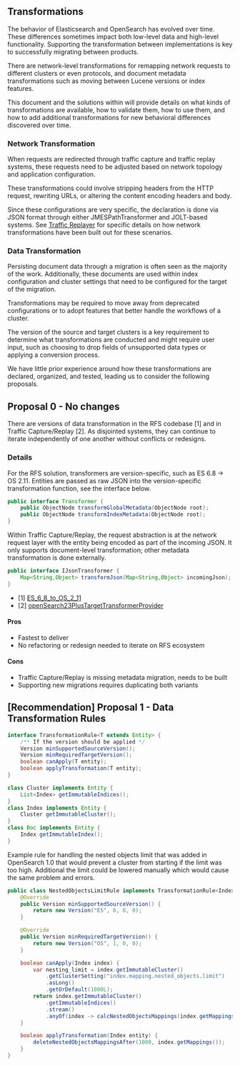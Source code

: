## Transformations

The behavior of Elasticsearch and OpenSearch has evolved over time. These differences sometimes impact both low-level data and high-level functionality. Supporting the transformation between implementations is key to successfully migrating between products.

There are network-level transformations for remapping network requests to different clusters or even protocols, and document metadata transformations such as moving between Lucene versions or index features.

This document and the solutions within will provide details on what kinds of transformations are available, how to validate them, how to use them, and how to add additional transformations for new behavioral differences discovered over time.

### Network Transformation
When requests are redirected through traffic capture and traffic replay systems, these requests need to be adjusted based on network topology and application configuration.

These transformations could involve stripping headers from the HTTP request, rewriting URLs, or altering the content encoding headers and body.

Since these configurations are very specific, the declaration is done via JSON format through either JMESPathTransformer and JOLT-based systems. See [Traffic Replayer](../TrafficCapture/trafficReplayer/README.md) for specific details on how network transformations have been built out for these scenarios.

### Data Transformation
Persisting document data through a migration is often seen as the majority of the work. Additionally, these documents are used within index configuration and cluster settings that need to be configured for the target of the migration.

Transformations may be required to move away from deprecated configurations or to adopt features that better handle the workflows of a cluster.

The version of the source and target clusters is a key requirement to determine what transformations are conducted and might require user input, such as choosing to drop fields of unsupported data types or applying a conversion process.

We have little prior experience around how these transformations are declared, organized, and tested, leading us to consider the following proposals.

## Proposal 0 - No changes
There are versions of data transformation in the RFS codebase [1] and in Traffic Capture/Replay [2]. As disjointed systems, they can continue to iterate independently of one another without conflicts or redesigns.

### Details
For the RFS solution, transformers are version-specific, such as ES 6.8 -> OS 2.11. Entities are passed as raw JSON into the version-specific transformation function, see the interface below.

```java
public interface Transformer {
    public ObjectNode transformGlobalMetadata(ObjectNode root);
    public ObjectNode transformIndexMetadata(ObjectNode root);    
}
```

Within Traffic Capture/Replay, the request abstraction is at the network request layer with the entity being encoded as part of the incoming JSON. It only supports document-level transformation; other metadata transformation is done externally.

```java
public interface IJsonTransformer {
    Map<String,Object> transformJson(Map<String,Object> incomingJson);
}
```

- [1] [ES_6_8_to_OS_2_11](../RFS/src/main/java/com/rfs/transformers/Transformer_ES_6_8_to_OS_2_11.java)
- [2] [openSearch23PlusTargetTransformerProvider](../TrafficCapture/transformationPlugins/jsonMessageTransformers/openSearch23PlusTargetTransformerProvider/src/main/java/org/opensearch/migrations/transform/JsonTypeMappingTransformer.java)

#### Pros
- Fastest to deliver
- No refactoring or redesign needed to iterate on RFS ecosystem

#### Cons
- Traffic Capture/Replay is missing metadata migration, needs to be built
- Supporting new migrations requires duplicating both variants

## [Recommendation] Proposal 1 - Data Transformation Rules



```java
interface TransformationRule<T extends Entity> {
    /** If the version should be applied */
    Version minSupportedSourceVersion();
    Version minRequiredTargetVersion();
    boolean canApply(T entity);
    boolean applyTransformation(T entity);
}
```

```java
class Cluster implements Entity {
    List<Index> getImmutableIndices();
}
class Index implements Entity {
    Cluster getImmutableCluster();
}
class Doc implements Entity {
    Index getImmutableIndex();
}
```

Example rule for handling the nested objects limit that was added in OpenSearch 1.0 that would prevent a cluster from starting if the limit was too high.  Additional the limit could be lowered manually which would cause the same problem and errors.

```java
public class NestedObjectsLimitRule implements TransformationRule<Index> {
    @Override
    public Version minSupportedSourceVersion() {
        return new Version("ES", 6, 8, 0);
    }

    @Override
    public Version minRequiredTargetVersion() {
        return new Version("OS", 1, 0, 0);
    }

    boolean canApply(Index index) {
        var nesting_limit = index.getImmutableCluster()
            .getClusterSetting("index.mapping.nested_objects.limit")
            .asLong()
            .getOrDefault(1000L);
        return index.getImmutableCluster()
            .getImmutableIndices()
            .stream()
            .anyOf(index -> calcNestedObjectsMappings(index.getMappings()) >= nesting_limit);
    }

    boolean applyTransformation(Index entity) {
        deleteNestedObjectsMappingsAfter(1000, index.getMappings());
    }
}
```
